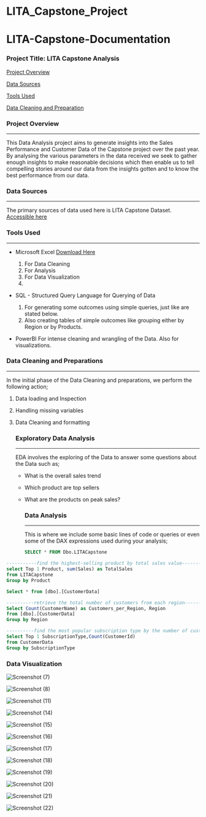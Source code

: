 # LITA_Capstone_Project

# LITA-Capstone-Documentation

### Project Title: LITA Capstone Analysis

[Project Overview](#Project-Overview)

[Data Sources](#Data-Sources)

[Tools Used](#Tools-Used)

[Data Cleaning and Preparation](#Data-Cleaning-and-Preparation)

### Project Overview
---
This Data Analysis project aims to generate insights into the Sales Performance and Customer Data of the Capstone project over the past year. By analysing the various parameters in the data received we seek to gather enough insights to make reasonable decisions which then enable us to tell compelling stories around our data from the insights gotten and to know the best performance from our data.

### Data Sources
---
The primary sources of data used here is LITA Capstone Dataset. [Accessible here](https://github.com/user-attachments/files/17645847/LITA.Capstone.Dataset.xlsx)


### Tools Used
---
- Microsoft Excel [Download Here](https://www.microsoft.com)
    1. For Data Cleaning 
    2. For Analysis
    3. For Data Visualization
    4. 
- SQL - Structured Query Language for Querying of Data
   1. For generating some outcomes using simple queries, just like are stated below.
   2. Also creating tables of simple outcomes like grouping either by Region or by Products.
      
- PowerBI
  For intense cleaning and wrangling of the Data.
  Also for visualizations.

### Data Cleaning and Preparations
---
In the initial phase of the Data Cleaning and preparations, we perform the following action;
1. Data loading and Inspection
2. Handling missing variables
3. Data Cleaning and formatting

   ### Exploratory Data Analysis
   ---
   EDA involves the exploring of the Data to answer some questions about the Data such as;
   - What is the overall sales trend
   - Which product are top sellers
   - What are the products on peak sales?
  
     ### Data Analysis
     ---
     This is where we include some basic lines of code or queries or even some of the DAX expressions used during your analysis;

     ```SQL
     SELECT * FROM Dbo.LITACapstone
     ````
    
````SQL
-----------find the highest-selling product by total sales value---------
select Top 1 Product, sum(Sales) as TotalSales 
from LITACapstone
Group by Product
````

````SQL
Select * from [dbo].[CustomerData]

----------retrieve the total number of customers from each region----------
Select Count(CustomerName) as Customers_per_Region, Region
from [dbo].[CustomerData]
Group by Region
````

````SQL
----------find the most popular subscription type by the number of customers--------
Select Top 1 SubscriptionType,Count(CustomerId)
from CustomerData
Group by SubscriptionType
````


### Data Visualization

![Screenshot (7)](https://github.com/user-attachments/assets/8dfbaf21-039d-4d59-bc66-5e947c2c2dc5)

![Screenshot (8)](https://github.com/user-attachments/assets/4bc0d880-7979-4a53-bf06-c462e35012b9)

![Screenshot (11)](https://github.com/user-attachments/assets/acec2ea1-8385-4c07-8acb-88fcdfbbd0dd)

![Screenshot (14)](https://github.com/user-attachments/assets/fdef5cef-5e92-4169-94fd-aa92a42b0d11)

![Screenshot (15)](https://github.com/user-attachments/assets/4d1ec88c-fc68-4542-a4ac-dd38b126e74f)

![Screenshot (16)](https://github.com/user-attachments/assets/2379502b-1baf-4039-93d5-6d442d005c8d)

![Screenshot (17)](https://github.com/user-attachments/assets/55acb2fa-5262-4c65-8114-c5b423f62c47)

![Screenshot (18)](https://github.com/user-attachments/assets/b929ba5f-5a13-4c05-99ce-38a2de2a25d2)

![Screenshot (19)](https://github.com/user-attachments/assets/efd4ffa6-f32f-4373-97b2-5e6ba3139168)

![Screenshot (20)](https://github.com/user-attachments/assets/8179b50d-f29a-4818-954d-1ca1dc5470ed)

![Screenshot (21)](https://github.com/user-attachments/assets/bf404301-3c80-454d-8238-e66e2aea4f05)

![Screenshot (22)](https://github.com/user-attachments/assets/b54e6572-b3ec-4461-b17f-1c03609ee006)






